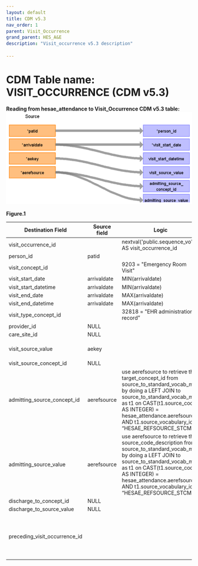 ```yaml
---
layout: default
title: CDM v5.3
nav_order: 1
parent: Visit_Occurrence
grand_parent: HES_A&E
description: "Visit_occurrence v5.3 description"

---
```



# CDM Table name: VISIT_OCCURRENCE (CDM v5.3)

**Reading from hesae_attendance to Visit_Occurrence CDM v5.3 table:**
![](../images/image3.11.png)

**Figure.1**

| Destination Field | Source field | Logic | Comment field |
| --- | --- | --- | --- |
| visit_occurrence_id |  |  nextval('public.sequence_vo') AS visit_occurrence_id | 	Autogenerate| 
| person_id | patid |  |  |
| visit_concept_id |  | 9203 = "Emergency Room Visit" |  |
| visit_start_date | arrivaldate | MIN(arrivaldate) |   |
| visit_start_datetime | arrivaldate | MIN(arrivaldate) |  |
| visit_end_date | arrivaldate| MAX(arrivaldate) | |
| visit_end_datetime | arrivaldate | MAX(arrivaldate) | |
| visit_type_concept_id |  | 32818 = "EHR administration record” |  |
| provider_id | NULL | |  |
| care_site_id | NULL | |  |
| visit_source_value | aekey | | This will allow us to retrieve Visit_occurrence_id.  |
| visit_source_concept_id | NULL |  |  |
| admitting_source_concept_id | aerefsource | use aerefsource to retrieve the target_concept_id from source_to_standard_vocab_map by doing a LEFT JOIN to source_to_standard_vocab_map as t1 on CAST(t1.source_code AS INTEGER) = hesae_attendance.aerefsource AND t1.source_vocabulary_id = “HESAE_REFSOURCE_STCM”. |  |
| admitting_source_value | aerefsource | use aerefsource to retrieve the source_code_description from source_to_standard_vocab_map by doing a LEFT JOIN to source_to_standard_vocab_map as t1 on CAST(t1.source_code AS INTEGER) = hesae_attendance.aerefsource AND t1.source_vocabulary_id = “HESAE_REFSOURCE_STCM”. |  |
| discharge_to_concept_id | NULL |  | |
| discharge_to_source_value | NULL |  |  |
| preceding_visit_occurrence_id |  | | Using person_id, look up the attendances that occurred prior to this and put the visit_occurrence_id here.  |